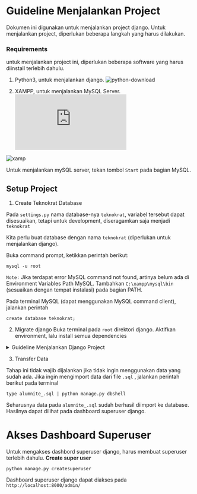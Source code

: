 # Guideline Menjalankan Project

Dokumen ini digunakan untuk menjalankan project django. Untuk menjalankan project, diperlukan beberapa langkah yang harus dilakukan.

### Requirements
untuk menjalankan project ini, diperlukan beberapa software yang harus diinstall terlebih dahulu.

1. Python3, untuk menjalankan django. ![python-download](https://www.python.org/downloads/)

2. XAMPP, untuk menjalankan MySQL Server. ![xampp-download](https://www.apachefriends.org/download.html)

![xamp](https://a.fsdn.com/con/app/proj/xampp/screenshots/Screen%20Shot%202016-02-19%20at%2016.png/max/max/1)

Untuk menjalankan mySQL server, tekan tombol `Start` pada bagian MySQL.

## Setup Project
1. Create Teknokrat Database

Pada `settings.py` nama database-nya `teknokrat`, variabel tersebut dapat disesuaikan, tetapi untuk development, diseragamkan saja menjadi `teknokrat`

Kita perlu buat database dengan nama `teknokrat` (diperlukan untuk menjalankan django).

Buka command prompt, ketikkan perintah berikut: 
```
mysql -u root
```

``Note:`` Jika terdapat error MySQL command not found, artinya belum ada di Environment Variables Path MySQL. Tambahkan `C:\xampp\mysql\bin` (sesuaikan dengan tempat instalasi) pada bagian PATH.


Pada terminal MySQL (dapat menggunakan MySQL command client), jalankan perintah
```
create database teknokrat;
```

2. Migrate django
Buka terminal pada `root` direktori django. Aktifkan environment, lalu install semua dependencies


<details>
<summary>Guideline Menjalankan Django Project</summary>
<b> Environment activation </b>

```
python -m venv env
env\Scripts\activate
```

<b> Install dependencies </b>
```
pip install -r requirements.txt
```

<b> Migrate </b>
```
python manage.py makemigrations
python manage.py migrate
```
</details>


3. Transfer Data

Tahap ini tidak wajib dijalankan jika tidak ingin menggunakan data yang sudah ada. Jika ingin mengimport data dari file `.sql` , jalankan perintah berikut pada terminal

```
type alumnite_.sql | python manage.py dbshell
```

Seharusnya data pada `alumnite_.sql` sudah berhasil diimport ke database. Hasilnya dapat dilihat pada dashboard superuser django.

# Akses Dashboard Superuser

Untuk mengakses dashbord superuser django, harus membuat superuser terlebih dahulu.
<b>Create super user</b>
```
python manage.py createsuperuser
```

Dashboard superuser django dapat diakses pada `http://localhost:8000/admin/`